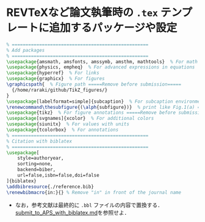 # REVTeXなど論文執筆時の `.tex` テンプレートに追加するパッケージや設定

```latex
% ==================================================
% Add packages
% ==================================================
\usepackage{amsmath, amsfonts, amssymb, amsthm, mathtools}  % For math
\usepackage{physics, empheq}  % For advanced expressions in equations
\usepackage{hyperref}  % For links
\usepackage{graphicx}  % For figures
\graphicspath{  % Figure path =====Remove before submission=====
  {/home/raraki/github/TikZ_figures/}
}
\usepackage[labelformat=simple]{subcaption}  % For subcaption environments =====Remove before submission=====
\renewcommand\thesubfigure{(\alph{subfigure})}  % print like Fig.1(a) =====Remove before submission=====
\usepackage{tikz}  % For figure annotations =====Remove before submission=====
\usepackage[svgnames]{xcolor}  % For additional colors
\usepackage{siunitx}  % For values with units
\usepackage{tcolorbox}  % For annotations
% ==================================================
% Citation with biblatex
% ==================================================
\usepackage[
    style=authoryear,
    sorting=none,
    backend=biber,
    url=false,isbn=false,doi=false
]{biblatex}
\addbibresource{./reference.bib}
\renewbibmacro{in:}{} % Remove "in" in front of the journal name
```

- なお，参考文献は最終的に `.bbl` ファイルの内容で置換する．[submit_to_APS_with_biblatex.md](https://github.com/ryo-ARAKI/TIL/blob/master/latex/submit_to_APS_with_biblatex.md)を参照せよ．
